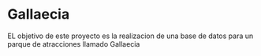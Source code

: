 # Gallaecia
EL objetivo de este proyecto es la realizacion de una base de datos para un parque de atracciones llamado Gallaecia
